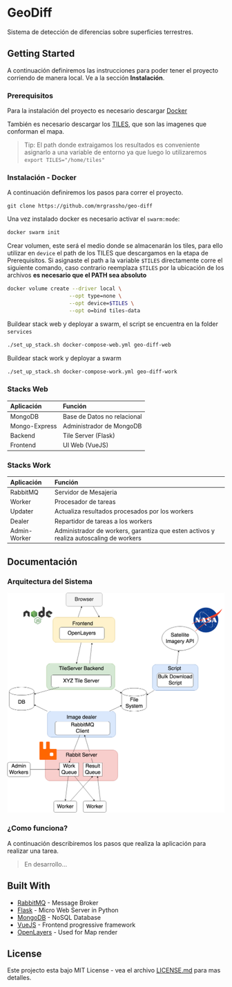 # GeoDiff

Sistema de detección de diferencias sobre superficies terrestres.

## Getting Started

A continuación definiremos las instrucciones para poder tener el proyecto corriendo de manera local. Ve a la sección **Instalación**.

### Prerequisitos

Para la instalación del proyecto es necesario descargar [Docker](https://docs.docker.com/desktop/)

También es necesario descargar los [TILES](https://app.box.com/s/pakte9wz7u0xfoitmktxsspbz01wsijc), que son las imagenes que conforman el mapa.

> Tip: El path donde extraigamos los resultados es conveniente asignarlo a una variable de entorno ya que luego lo utilizaremos `export TILES="/home/tiles"`

### Instalación - Docker

A continuación definiremos los pasos para correr el proyecto.

```
git clone https://github.com/mrgrassho/geo-diff
```

Una vez instalado docker es necesario activar el `swarm:mode`:

```bash
docker swarm init
```

Crear volumen, este será el medio donde se almacenarán los tiles, para ello utilizar en `device` el path de los TILES que descargamos en la etapa de Prerequisitos. Si asignaste el path a la variable `$TILES` directamente corre el siguiente comando, caso contrario reemplaza `$TILES` por la ubicación de los archivos **es necesario que el PATH sea absoluto**

```bash
docker volume create --driver local \
                    --opt type=none \
                    --opt device=$TILES \
                    --opt o=bind tiles-data
```

Buildear stack web y deployar a swarm, el script se encuentra en la folder `services`

```bash
./set_up_stack.sh docker-compose-web.yml geo-diff-web  
```

Buildear stack work y deployar a swarm

```bash
./set_up_stack.sh docker-compose-work.yml geo-diff-work  
```

### Stacks Web

| Aplicación     | Función     |
| :------------- | :------------- |
| MongoDB        | Base de Datos no relacional      |
| Mongo-Express  | Administrador de MongoDB  |
| Backend  | Tile Server (Flask) |
| Frontend  | UI Web (VueJS) |

### Stacks Work

| Aplicación     | Función     |
| :------------- | :------------- |
| RabbitMQ       | Servidor de Mesajeria   |
| Worker         | Procesador de tareas   |
| Updater        | Actualiza resultados procesados por los workers   |
| Dealer         | Repartidor de tareas a los workers   |
| Admin-Worker  | Administrador de workers, garantiza que esten activos y realiza autoscaling de workers  |

## Documentación

### Arquitectura del Sistema

![Arquitectura](diagrams/arquitecture.png)

### ¿Como funciona?

A continuación describiremos los pasos que realiza la aplicación para realizar una tarea.

> En desarrollo...

## Built With

* [RabbitMQ](https://www.rabbitmq.com/) - Message Broker
* [Flask](https://flask.palletsprojects.com/en/1.1.x/) - Micro Web Server in Python
* [MongoDB](https://www.mongodb.com/es) - NoSQL Database
* [VueJS](https://vuejs.org/v2/guide/) - Frontend progressive framework
* [OpenLayers](https://openlayers.org/) - Used for Map render

## License

Este projecto esta bajo MIT License - vea el archivo [LICENSE.md](LICENSE.md) para mas detalles.